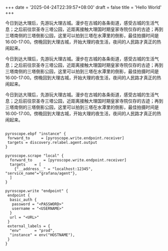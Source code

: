 +++
date = '2025-04-24T22:39:57+08:00'
draft = false
title = 'Hello World'
+++

今日到达大理后，先游玩大理古城。漫步在古城的各条街道，感受古城的生活气息；之后前往崇圣寺三塔公园，近距离接触大理国时期皇家寺院仅存的古迹；再到三塔南侧的三塔倒影公园，这里可以拍到三塔在水潭里的倒影，最佳拍摄时间是16:00-17:00。傍晚回到大理古城，开始大理的夜生活，夜间的人民路才真正的热闹起来。

今日到达大理后，先游玩大理古城。漫步在古城的各条街道，感受古城的生活气息；之后前往崇圣寺三塔公园，近距离接触大理国时期皇家寺院仅存的古迹；再到三塔南侧的三塔倒影公园，这里可以拍到三塔在水潭里的倒影，最佳拍摄时间是16:00-17:00。傍晚回到大理古城，开始大理的夜生活，夜间的人民路才真正的热闹起来。

今日到达大理后，先游玩大理古城。漫步在古城的各条街道，感受古城的生活气息；之后前往崇圣寺三塔公园，近距离接触大理国时期皇家寺院仅存的古迹；再到三塔南侧的三塔倒影公园，这里可以拍到三塔在水潭里的倒影，最佳拍摄时间是16:00-17:00。傍晚回到大理古城，开始大理的夜生活，夜间的人民路才真正的热闹起来。



```

pyroscope.ebpf "instance" {
 forward_to     = [pyroscope.write.endpoint.receiver]
 targets = discovery.relabel.agent.output
}

pyroscope.scrape "local" {
  forward_to     = [pyroscope.write.endpoint.receiver]
  targets    = [
    {"__address__" = "localhost:12345", "service_name"="grafana/agent"},
  ]
}

pyroscope.write "endpoint" {
 endpoint {
  basic_auth {
   password = "<PASSWORD>"
   username = "<USERNAME>"
  }
  url = "<URL>"
 }
 external_labels = {
  "env"      = "prod",
  "instance" = env("HOSTNAME"),
 }
}
```